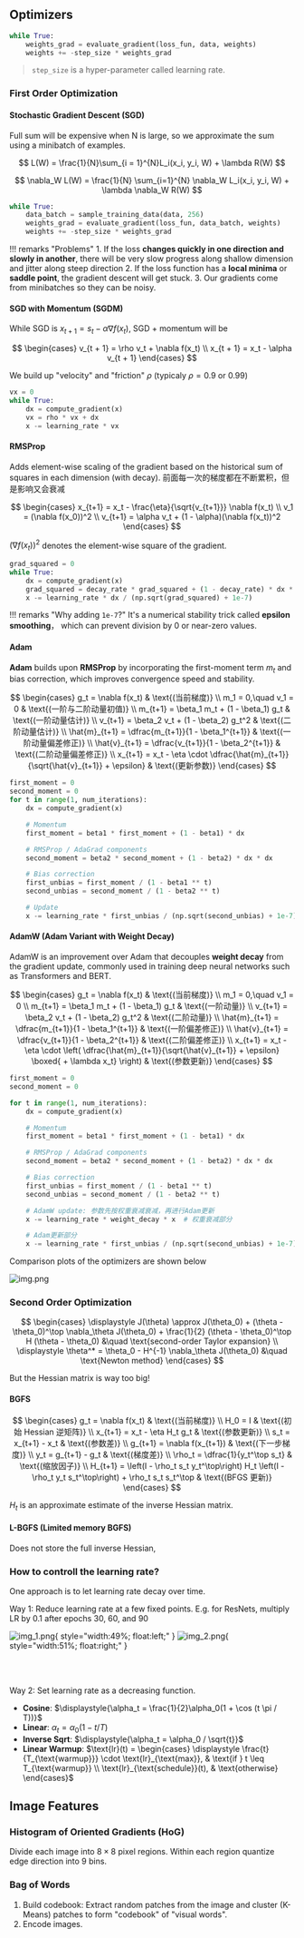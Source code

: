 ## Optimizers

```python
while True:
    weights_grad = evaluate_gradient(loss_fun, data, weights)
    weights += -step_size * weights_grad
```

> `step_size` is a hyper-parameter called learning rate.

### First Order Optimization

#### Stochastic Gradient Descent (SGD)

Full sum will be expensive when N is large, so we approximate the sum using a minibatch of examples.

$$
L(W) = \frac{1}{N}\sum_{i = 1}^{N}L_i(x_i, y_i, W) + \lambda R(W)
$$

$$
\nabla_W L(W) = \frac{1}{N} \sum_{i=1}^{N} \nabla_W L_i(x_i, y_i, W) + \lambda \nabla_W R(W)
$$

```python
while True:
    data_batch = sample_training_data(data, 256)
    weights_grad = evaluate_gradient(loss_fun, data_batch, weights)
    weights += -step_size * weights_grad
```

!!! remarks "Problems"
    1. If the loss **changes quickly in one direction and slowly in another**, there will be very slow progress along shallow dimension and jitter along steep direction
    2.  If the loss function has a **local minima** or **saddle point**, the gradient descent will get stuck.
    3. Our gradients come from minibatches so they can be noisy.

#### SGD with Momentum (SGDM)

While SGD is $x_{t + 1} = s_t - \alpha \nabla f(x_t)$, SGD + momentum will be

$$
\begin{cases}
v_{t + 1} = \rho v_t + \nabla f(x_t) \\
x_{t + 1} = x_t - \alpha v_{t + 1}
\end{cases}
$$

We build up "velocity" and "friction" $\rho$ (typicaly $\rho = 0.9$ or $0.99$)

```python
vx = 0
while True:
    dx = compute_gradient(x)
    vx = rho * vx + dx
    x -= learning_rate * vx
```

#### RMSProp

Adds element-wise scaling of the gradient based on the historical sum of squares in each dimension (with decay). 前面每一次的梯度都在不断累积，但是影响又会衰减

$$
\begin{cases}
x_{t+1} = x_t - \frac{\eta}{\sqrt{v_{t+1}}} \nabla f(x_t) \\
v_1 = (\nabla f(x_0))^2 \\
v_{t+1} = \alpha v_t + (1 - \alpha)(\nabla f(x_t))^2
\end{cases}
$$

$(\nabla f(x_t))^2$ denotes the element-wise square of the gradient.

```python
grad_squared = 0
while True:
    dx = compute_gradient(x)
    grad_squared = decay_rate * grad_squared + (1 - decay_rate) * dx * dx
    x -= learning_rate * dx / (np.sqrt(grad_squared) + 1e-7)
```

!!! remarks "Why adding `1e-7`?"
    It's a numerical stability trick called **epsilon smoothing**， which can prevent division by 0 or near-zero values.

#### Adam

**Adam** builds upon **RMSProp** by incorporating the first-moment term $m_t$ and bias correction, which improves convergence speed and stability.

$$
\begin{cases}
g_t = \nabla f(x_t) & \text{(当前梯度)} \\
m_1 = 0,\quad v_1 = 0 & \text{(一阶与二阶动量初值)} \\
m_{t+1} = \beta_1 m_t + (1 - \beta_1) g_t & \text{(一阶动量估计)} \\
v_{t+1} = \beta_2 v_t + (1 - \beta_2) g_t^2 & \text{(二阶动量估计)} \\
\hat{m}_{t+1} = \dfrac{m_{t+1}}{1 - \beta_1^{t+1}} & \text{(一阶动量偏差修正)} \\
\hat{v}_{t+1} = \dfrac{v_{t+1}}{1 - \beta_2^{t+1}} & \text{(二阶动量偏差修正)} \\
x_{t+1} = x_t - \eta \cdot \dfrac{\hat{m}_{t+1}}{\sqrt{\hat{v}_{t+1}} + \epsilon} & \text{(更新参数)}
\end{cases}
$$

```python
first_moment = 0
second_moment = 0
for t in range(1, num_iterations):
    dx = compute_gradient(x)

    # Momentum
    first_moment = beta1 * first_moment + (1 - beta1) * dx

    # RMSProp / AdaGrad components
    second_moment = beta2 * second_moment + (1 - beta2) * dx * dx

    # Bias correction
    first_unbias = first_moment / (1 - beta1 ** t)
    second_unbias = second_moment / (1 - beta2 ** t)

    # Update
    x -= learning_rate * first_unbias / (np.sqrt(second_unbias) + 1e-7)
```

#### AdamW (Adam Variant with Weight Decay)

AdamW is an improvement over Adam that decouples **weight decay** from the gradient update, commonly used in training deep neural networks such as Transformers and BERT.

$$
\begin{cases}
g_t = \nabla f(x_t) & \text{(当前梯度)} \\
m_1 = 0,\quad v_1 = 0 \\
m_{t+1} = \beta_1 m_t + (1 - \beta_1) g_t & \text{(一阶动量)} \\
v_{t+1} = \beta_2 v_t + (1 - \beta_2) g_t^2 & \text{(二阶动量)} \\
\hat{m}_{t+1} = \dfrac{m_{t+1}}{1 - \beta_1^{t+1}} & \text{(一阶偏差修正)} \\
\hat{v}_{t+1} = \dfrac{v_{t+1}}{1 - \beta_2^{t+1}} & \text{(二阶偏差修正)} \\
x_{t+1} = x_t - \eta \cdot \left( \dfrac{\hat{m}_{t+1}}{\sqrt{\hat{v}_{t+1}} + \epsilon} \boxed{ + \lambda x_t} \right) & \text{(参数更新)}
\end{cases}
$$

```python
first_moment = 0
second_moment = 0

for t in range(1, num_iterations):
    dx = compute_gradient(x)

    # Momentum
    first_moment = beta1 * first_moment + (1 - beta1) * dx

    # RMSProp / AdaGrad components
    second_moment = beta2 * second_moment + (1 - beta2) * dx * dx

    # Bias correction
    first_unbias = first_moment / (1 - beta1 ** t)
    second_unbias = second_moment / (1 - beta2 ** t)

    # AdamW update: 参数先按权重衰减衰减，再进行Adam更新
    x -= learning_rate * weight_decay * x  # 权重衰减部分

    # Adam更新部分
    x -= learning_rate * first_unbias / (np.sqrt(second_unbias) + 1e-7)
```

Comparison plots of the optimizers are shown below

![img.png](img.png)

### Second Order Optimization

$$
\begin{cases}
\displaystyle J(\theta) \approx J(\theta_0) + (\theta - \theta_0)^\top \nabla_\theta J(\theta_0) + \frac{1}{2} (\theta - \theta_0)^\top H (\theta - \theta_0) &\quad \text{second-order Taylor expansion} \\
\displaystyle \theta^* = \theta_0 - H^{-1} \nabla_\theta J(\theta_0) &\quad \text{Newton method}
\end{cases}
$$

But the Hessian matrix is way too big!

#### BGFS

$$
\begin{cases}
g_t = \nabla f(x_t) & \text{(当前梯度)} \\
H_0 = I & \text{(初始 Hessian 逆矩阵)} \\
x_{t+1} = x_t - \eta H_t g_t & \text{(参数更新)} \\
s_t = x_{t+1} - x_t & \text{(参数差)} \\
g_{t+1} = \nabla f(x_{t+1}) & \text{(下一步梯度)} \\
y_t = g_{t+1} - g_t & \text{(梯度差)} \\
\rho_t = \dfrac{1}{y_t^\top s_t} & \text{(缩放因子)} \\
H_{t+1} = \left(I - \rho_t s_t y_t^\top\right) H_t \left(I - \rho_t y_t s_t^\top\right) + \rho_t s_t s_t^\top & \text{(BFGS 更新)}
\end{cases}
$$

$H_t$ is an approximate estimate of the inverse Hessian matrix.

#### L-BGFS (Limited memory BGFS)

Does not store the full inverse Hessian,

### How to controll the learning rate?

One approach is to let learning rate decay over time.

Way 1: Reduce learning rate at a few fixed points. E.g. for ResNets, multiply LR by 0.1 after epochs 30, 60, and 90

![img_1.png](img_1.png){ style="width:49%; float:left;" }
![img_2.png](img_2.png){ style="width:51%; float:right;" }

<br><br>

Way 2: Set learning rate as a decreasing function.   

- **Cosine**: $\displaystyle{\alpha_t = \frac{1}{2}\alpha_0(1 + \cos (t \pi / T))}$  
- **Linear**: $\alpha_t = \alpha_0 (1 - t/T)$  
- **Inverse Sqrt**: $\displaystyle{\alpha_t = \alpha_0 / \sqrt{t}}$  
- **Linear Warmup**: $\text{lr}(t) = 
\begin{cases}
\displaystyle \frac{t}{T_{\text{warmup}}} \cdot \text{lr}_{\text{max}}, & \text{if } t \leq T_{\text{warmup}} \\
\text{lr}_{\text{schedule}}(t), & \text{otherwise}
\end{cases}$

## Image Features

### Histogram of Oriented Gradients (HoG)

Divide each image into $8 \times 8$ pixel regions. Within each region quantize edge direction into 9 bins.

### Bag of Words

1. Build codebook: Extract random patches from the image and cluster (K-Means) patches to form "codebook" of "visual words".
2. Encode images.